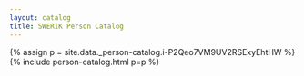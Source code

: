 ```yaml
---
layout: catalog
title: SWERIK Person Catalog
---
```

{% assign p = site.data._person-catalog.i-P2Qeo7VM9UV2RSExyEhtHW %}
{% include person-catalog.html p=p %}

